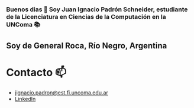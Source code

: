 ### Buenos dias 👋 Soy Juan Ignacio Padrón Schneider, estudiante de la Licenciatura en Ciencias de la Computación en la UNComa 📚
## Soy de General Roca, Río Negro, Argentina

# Contacto 📫
- jignacio.padron@est.fi.uncoma.edu.ar
- [LinkedIn](https://www.linkedin.com/in/juan-ignacio-padr%C3%B3n-schneider/)

<!--

# Fun fact ⚡
Además de ser un apasionado por la programación, también soy un streamer aficionado!

**JIPadSch/JIPadSch** is a ✨ _special_ ✨ repository because its `README.md` (this file) appears on your GitHub profile.

Here are some ideas to get you started:


- 🔭 I’m currently working on ...
- 🌱 I’m currently learning ...
- 👯 I’m looking to collaborate on ...
- 🤔 I’m looking for help with ...
- 💬 Ask me about ...
-->
